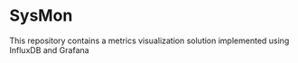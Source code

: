 # SysMon
This repository contains a metrics visualization solution implemented using InfluxDB and Grafana
